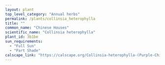 ```yaml
---
layout: plant                                                              
top_level_category: "Annual herbs"
permalink: /plants/collinsia_heterophylla
title: ""
common_name: "Chinese Houses"
scientific_name: "Collinsia heterophylla"
plant_id: 3b1be 
sun_requirements:
  - "Full Sun"
  - "Part Shade"
calscape_link: "https://calscape.org/Collinsia-heterophylla-(Purple-Chinese-Houses)"
---
```




